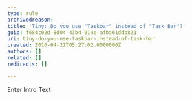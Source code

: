 ```yaml
---
type: rule
archivedreason: 
title: 'Tiny: Do you use "Taskbar" instead of "Task Bar"?'
guid: f684c02d-8d04-43b4-914e-afba61ddb821
uri: tiny-do-you-use-taskbar-instead-of-task-bar
created: 2016-04-21T05:27:02.0000000Z
authors: []
related: []
redirects: []

---
```



Enter Intro Text
<br><excerpt class='endintro'></excerpt><br>



